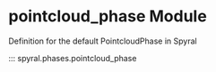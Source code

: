 # pointcloud_phase Module

Definition for the default PointcloudPhase in Spyral

::: spyral.phases.pointcloud_phase